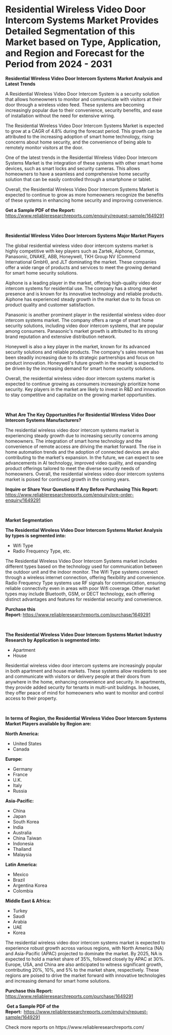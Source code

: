 <p><h1>Residential Wireless Video Door Intercom Systems Market Provides Detailed Segmentation of this Market based on Type, Application, and Region and Forecast for the Period from 2024 - 2031</h1></p><p><strong>Residential Wireless Video Door Intercom Systems Market Analysis and Latest Trends</strong></p>
<p><p>A Residential Wireless Video Door Intercom System is a security solution that allows homeowners to monitor and communicate with visitors at their door through a wireless video feed. These systems are becoming increasingly popular due to their convenience, security benefits, and ease of installation without the need for extensive wiring.</p><p>The Residential Wireless Video Door Intercom Systems Market is expected to grow at a CAGR of 4.8% during the forecast period. This growth can be attributed to the increasing adoption of smart home technology, rising concerns about home security, and the convenience of being able to remotely monitor visitors at the door.</p><p>One of the latest trends in the Residential Wireless Video Door Intercom Systems Market is the integration of these systems with other smart home devices, such as smart locks and security cameras. This allows homeowners to have a seamless and comprehensive home security solution that can be easily controlled through a smartphone or tablet.</p><p>Overall, the Residential Wireless Video Door Intercom Systems Market is expected to continue to grow as more homeowners recognize the benefits of these systems in enhancing home security and improving convenience.</p></p>
<p><strong>Get a Sample PDF of the Report:&nbsp;</strong> <a href="https://www.reliableresearchreports.com/enquiry/request-sample/1649291">https://www.reliableresearchreports.com/enquiry/request-sample/1649291</a></p>
<p>&nbsp;</p>
<p><strong>Residential Wireless Video Door Intercom Systems Major Market Players</strong></p>
<p><p>The global residential wireless video door intercom systems market is highly competitive with key players such as Zartek, Aiphone, Commax, Panasonic, DNAKE, ABB, Honeywell, TKH Group NV (Commend International GmbH), and JLT dominating the market. These companies offer a wide range of products and services to meet the growing demand for smart home security solutions.</p><p>Aiphone is a leading player in the market, offering high-quality video door intercom systems for residential use. The company has a strong market presence and is known for its innovative technology and reliable products. Aiphone has experienced steady growth in the market due to its focus on product quality and customer satisfaction.</p><p>Panasonic is another prominent player in the residential wireless video door intercom systems market. The company offers a range of smart home security solutions, including video door intercom systems, that are popular among consumers. Panasonic's market growth is attributed to its strong brand reputation and extensive distribution network.</p><p>Honeywell is also a key player in the market, known for its advanced security solutions and reliable products. The company's sales revenue has been steadily increasing due to its strategic partnerships and focus on product innovation. Honeywell's future growth in the market is expected to be driven by the increasing demand for smart home security solutions.</p><p>Overall, the residential wireless video door intercom systems market is expected to continue growing as consumers increasingly prioritize home security. Key players in the market are likely to invest in R&D and innovation to stay competitive and capitalize on the growing market opportunities.</p></p>
<p>&nbsp;</p>
<p><strong>What Are The Key Opportunities For Residential Wireless Video Door Intercom Systems Manufacturers?</strong></p>
<p><p>The residential wireless video door intercom systems market is experiencing steady growth due to increasing security concerns among homeowners. The integration of smart home technology and the convenience of remote access are driving the market forward. The rise in home automation trends and the adoption of connected devices are also contributing to the market's expansion. In the future, we can expect to see advancements in AI technology, improved video quality, and expanding product offerings tailored to meet the diverse security needs of homeowners. Overall, the residential wireless video door intercom systems market is poised for continued growth in the coming years.</p></p>
<p><strong>Inquire or Share Your Questions If Any Before Purchasing This Report:</strong> <a href="https://www.reliableresearchreports.com/enquiry/pre-order-enquiry/1649291">https://www.reliableresearchreports.com/enquiry/pre-order-enquiry/1649291</a></p>
<p>&nbsp;</p>
<p><strong>Market Segmentation</strong></p>
<p><strong>The Residential Wireless Video Door Intercom Systems Market Analysis by types is segmented into:</strong></p>
<p><ul><li>Wifi Type</li><li>Radio Frequency Type, etc.</li></ul></p>
<p><p>The Residential Wireless Video Door Intercom Systems market includes different types based on the technology used for communication between the outdoor unit and the indoor monitor. The Wifi Type systems connect through a wireless internet connection, offering flexibility and convenience. Radio Frequency Type systems use RF signals for communication, ensuring reliable connectivity even in areas with poor Wifi coverage. Other market types may include Bluetooth, GSM, or DECT technology, each offering distinct advantages and features for residential security and convenience.</p></p>
<p><strong>Purchase this Report:&nbsp;</strong><a href="https://www.reliableresearchreports.com/purchase/1649291">https://www.reliableresearchreports.com/purchase/1649291</a></p>
<p>&nbsp;</p>
<p><strong>The Residential Wireless Video Door Intercom Systems Market Industry Research by Application is segmented into:</strong></p>
<p><ul><li>Apartment</li><li>House</li></ul></p>
<p><p>Residential wireless video door intercom systems are increasingly popular in both apartment and house markets. These systems allow residents to see and communicate with visitors or delivery people at their doors from anywhere in the home, enhancing convenience and security. In apartments, they provide added security for tenants in multi-unit buildings. In houses, they offer peace of mind for homeowners who want to monitor and control access to their property.</p></p>
<p>&nbsp;</p>
<p><strong>In terms of Region, the Residential Wireless Video Door Intercom Systems Market Players available by Region are:</strong></p>
<p>
    <p> <strong> North America: </strong>
        <ul>
            <li>United States</li>
            <li>Canada</li>
        </ul>
        </p> 
    <p> <strong> Europe: </strong>
        <ul>
            <li>Germany</li>
            <li>France</li>
            <li>U.K.</li>
            <li>Italy</li>
            <li>Russia</li>
        </ul>
        </p> 
    <p> <strong> Asia-Pacific: </strong>
        <ul>
            <li>China</li>
            <li>Japan</li>
            <li>South Korea</li>
            <li>India</li>
            <li>Australia</li>
            <li>China Taiwan</li>
            <li>Indonesia</li>
            <li>Thailand</li>
            <li>Malaysia</li>
        </ul>
        </p> 
    <p> <strong> Latin America: </strong>
        <ul>
            <li>Mexico</li>
            <li>Brazil</li>
            <li>Argentina Korea</li>
            <li>Colombia</li>
        </ul>
        </p> 
    <p> <strong> Middle East & Africa: </strong>
        <ul>
            <li>Turkey</li>
            <li>Saudi</li>
            <li>Arabia</li>
            <li>UAE</li>
            <li>Korea</li>
        </ul>
    </p>
    </p>
<p><p>The residential wireless video door intercom systems market is expected to experience robust growth across various regions, with North America (NA) and Asia-Pacific (APAC) projected to dominate the market. By 2025, NA is expected to hold a market share of 35%, followed closely by APAC at 30%. Europe, USA, and China are also anticipated to witness significant growth, contributing 20%, 10%, and 5% to the market share, respectively. These regions are poised to drive the market forward with innovative technologies and increasing demand for smart home solutions.</p></p>
<p><strong>Purchase this Report: </strong><a href="https://www.reliableresearchreports.com/purchase/1649291">https://www.reliableresearchreports.com/purchase/1649291</a></p>
<p>&nbsp;<strong>Get a Sample PDF of the Report:&nbsp;&nbsp;</strong><a href="https://www.reliableresearchreports.com/enquiry/request-sample/1649291">https://www.reliableresearchreports.com/enquiry/request-sample/1649291</a></p>
<p><strong></strong></p>
<p>Check more reports on https://www.reliableresearchreports.com/</p>